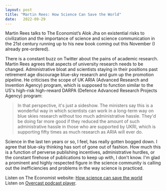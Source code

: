 ```yaml
---
layout: post
title: "Martin Rees: How Science Can Save the World"
date:   2022-09-29
---
```


Martin Rees talks to The Economist’s Alok Jha on existential risks to civilization and the 
importance of science and science communication in the 21st century running up to his new book
coming out this November (I already pre-ordered).

There is a constant buzz on Twitter about the pains of academic research.
Martin Rees agrees that aspects of university research needs to be changed.
Administrative bloat and scientists staying in their positions past retirement age discourage blue-sky research and gum up the promotion pipeline.
He criticises the scope of UK ARIA (Advanced Research and Invention Agency) program, which is supposed to function similar to the US's high-risk high-reward DARPA (Defence Advanced Research Projects Agency) program:

> In that perspective, it's just a sideshow. 
    The ministers say this is a wonderful way in which scientists can work in a long-term way on blue skies research without too much administrative hassle. 
    They'd be doing far more good if they reduced the amount of such administrative hassle in those who are supported by UKRI,
    which is supporting fifty times as much research as ARIA will ever do.

Science in the last ten years or so, I feel, has really gotten bogged down.
I agree that blue-sky thinking has sort of gone out of fashion.
How much this is a function of perverse publishing incentives, administrative hurdles, or the constant firehose of publications to keep up with, I don't know.
I'm glad a prominent and highly respected figure in the science community is calling out the inefficiencies and problems in the way science is practiced.

Listen on The Economist website: [How science can save the world](https://www.economist.com/podcasts/2022/09/20/how-science-can-save-the-world) \
Listen on [Overcast podcast player](https://overcast.fm/+jFuIKsZ4).